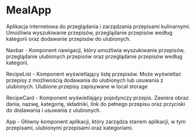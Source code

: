 # MealApp
Aplikacja internetowa do przeglądania i zarządzania przepisami kulinarnymi. Umożliwia wyszukiwanie przepisów, przeglądanie przepisów według kategorii oraz dodawanie przepisów do ulubionych.

Navbar - Komponent nawigacji, który umożliwia wyszukiwanie przepisów, przeglądanie ulubionych przepisów oraz przeglądanie przepisów według kategorii.

RecipeList - Komponent wyświetlający listę przepisów. Może wyświetlać przepisy z możliwością dodawania do ulubionych lub usuwania z ulubionych. Ulubione przepisy zapisywane w local storage

RecipeCard - Komponent wyświetlający pojedynczy przepis. Zawiera obraz dania, nazwę, kategorię, składniki, link do pełnego przepisu oraz przyciski do dodawania i usuwania z ulubionych.

App - Główny komponent aplikacji, który zarządza stanem aplikacji, w tym przepisami, ulubionymi przepisami oraz kategoriami.

 
